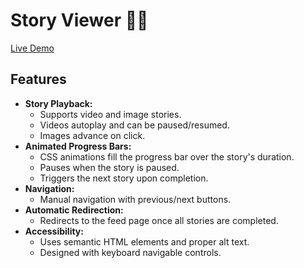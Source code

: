 # Story Viewer 🎥✨

[Live Demo](https://insta-story-omega.vercel.app/)

## Features

- **Story Playback:**
  - Supports video and image stories.
  - Videos autoplay and can be paused/resumed.
  - Images advance on click.
- **Animated Progress Bars:**
  - CSS animations fill the progress bar over the story's duration.
  - Pauses when the story is paused.
  - Triggers the next story upon completion.
- **Navigation:**
  - Manual navigation with previous/next buttons.
- **Automatic Redirection:**
  - Redirects to the feed page once all stories are completed.
- **Accessibility:**
  - Uses semantic HTML elements and proper alt text.
  - Designed with keyboard navigable controls.
